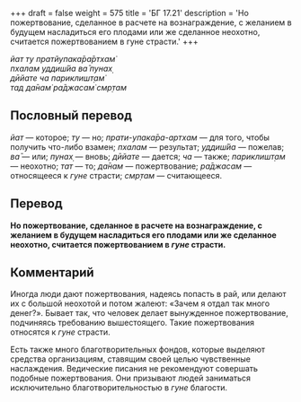 +++
draft = false
weight = 575
title = 'БГ 17.21'
description = 'Но пожертвование, сделанное в расчете на вознаграждение, с желанием в будущем насладиться его плодами или же сделанное неохотно, считается пожертвованием в гуне страсти.'
+++

_йат ту пратйупака̄ра̄ртхам̇  
пхалам уддиш́йа ва̄ пунах̣  
дӣйате ча париклишт̣ам̇  
тад да̄нам̇ ра̄джасам̇ смр̣там_

## Пословный перевод

_йат_ — которое; _ту_ — но; _прати_\-_упака̄ра_\-_артхам_ — для того, чтобы получить что-либо взамен; _пхалам_ — результат; _уддиш́йа_ — пожелав; _ва̄_ — или; _пунах̣_ — вновь; _дӣйате_ — дается; _ча_ — также; _париклишт̣ам_ — неохотно; _тат_ — то; _да̄нам_ — пожертвование; _ра̄джасам_ — относящееся к _гуне_ страсти; _смр̣там_ — считающееся.

## Перевод

**Но пожертвование, сделанное в расчете на вознаграждение, с желанием в будущем насладиться его плодами или же сделанное неохотно, считается пожертвованием в _гуне_ страсти.**

## Комментарий

Иногда люди дают пожертвования, надеясь попасть в рай, или делают их с большой неохотой и потом жалеют: «Зачем я отдал так много денег?». Бывает так, что человек делает вынужденное пожертвование, подчиняясь требованию вышестоящего. Такие пожертвования относятся к _гуне_ страсти.

Есть также много благотворительных фондов, которые выделяют средства организациям, ставящим своей целью чувственные наслаждения. Ведические писания не рекомендуют совершать подобные пожертвования. Они призывают людей заниматься исключительно благотворительностью в _гуне_ благости.
